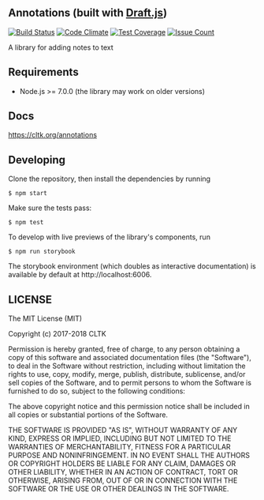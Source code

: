 Annotations (built with [Draft.js](https://draftjs.org))
---

[![Build Status](https://travis-ci.org/cltk/annotations.svg?branch=master)](https://travis-ci.org/cltk/annotations)
[![Code Climate](https://codeclimate.com/github/cltk/annotations/badges/gpa.svg)](https://codeclimate.com/github/cltk/annotations)
[![Test Coverage](https://codeclimate.com/github/cltk/annotations/badges/coverage.svg)](https://codeclimate.com/github/cltk/annotations/coverage)
[![Issue Count](https://codeclimate.com/github/cltk/annotations/badges/issue_count.svg)](https://codeclimate.com/github/cltk/annotations)

A library for adding notes to text

## Requirements

- Node.js >= 7.0.0 (the library may work on older versions)
## Docs

https://cltk.org/annotations

## Developing

Clone the repository, then install the dependencies by running

```shell
$ npm start
```

Make sure the tests pass:

```shell
$ npm test
```

To develop with live previews of the library's components, run

```shell
$ npm run storybook
```

The storybook environment (which doubles as interactive documentation)
is available by default at http://localhost:6006.

## LICENSE

The MIT License (MIT)

Copyright (c) 2017-2018 CLTK

Permission is hereby granted, free of charge, to any person obtaining a copy of
this software and associated documentation files (the "Software"), to deal in
the Software without restriction, including without limitation the rights to
use, copy, modify, merge, publish, distribute, sublicense, and/or sell copies of
the Software, and to permit persons to whom the Software is furnished to do so,
subject to the following conditions:

The above copyright notice and this permission notice shall be included in all
copies or substantial portions of the Software.

THE SOFTWARE IS PROVIDED "AS IS", WITHOUT WARRANTY OF ANY KIND, EXPRESS OR
IMPLIED, INCLUDING BUT NOT LIMITED TO THE WARRANTIES OF MERCHANTABILITY, FITNESS
FOR A PARTICULAR PURPOSE AND NONINFRINGEMENT. IN NO EVENT SHALL THE AUTHORS OR
COPYRIGHT HOLDERS BE LIABLE FOR ANY CLAIM, DAMAGES OR OTHER LIABILITY, WHETHER
IN AN ACTION OF CONTRACT, TORT OR OTHERWISE, ARISING FROM, OUT OF OR IN
CONNECTION WITH THE SOFTWARE OR THE USE OR OTHER DEALINGS IN THE SOFTWARE.
